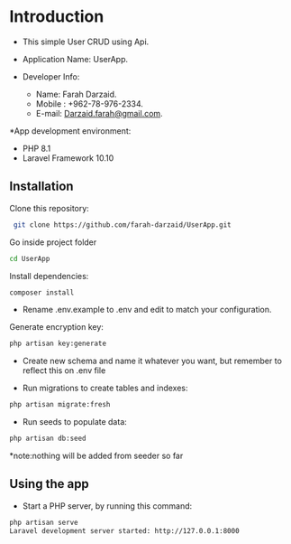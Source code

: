 # Introduction

* This simple User CRUD using Api.

* Application Name: UserApp.

* Developer Info:
  * Name: Farah Darzaid.
  * Mobile : +962-78-976-2334.
  * E-mail: Darzaid.farah@gmail.com.

*App development environment:
   * PHP 8.1
   * Laravel Framework 10.10

## Installation

Clone this repository: 

```bash
 git clone https://github.com/farah-darzaid/UserApp.git
```

Go inside project folder

```bash
cd UserApp
```

Install dependencies:

```bash
composer install
```

* Rename .env.example to .env and edit to match your configuration.

Generate encryption key:

```bash
php artisan key:generate
```

* Create new schema and name it whatever you want, but remember to reflect this on .env file

* Run migrations to create tables and indexes:

``` bash
php artisan migrate:fresh
```

* Run seeds to populate data:
``` bash
php artisan db:seed
```
*note:nothing will be added from seeder so far

## Using the app
* Start a PHP server, by running this command:

``` bash
php artisan serve
Laravel development server started: http://127.0.0.1:8000
```

